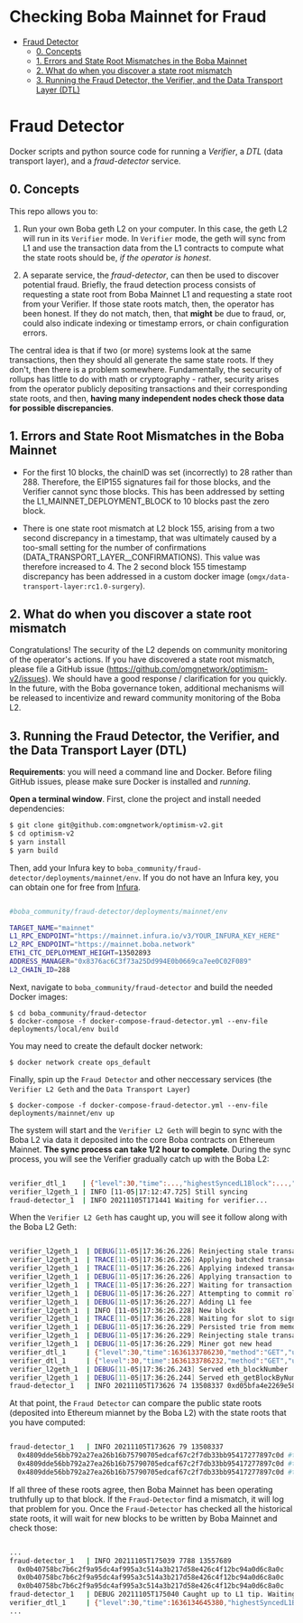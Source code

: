 # Checking Boba Mainnet for Fraud

- [Fraud Detector](#fraud-detector)
  * [0. Concepts](#0-concepts)
  * [1. Errors and State Root Mismatches in the Boba Mainnet](#1-errors-and-state-root-mismatches-in-the-boba-mainnet)
  * [2. What do when you discover a state root mismatch](#2-what-do-when-you-discover-a-state-root-mismatch)
  * [3. Running the Fraud Detector, the Verifier, and the Data Transport Layer (DTL)](#3-running-the-fraud-detector--the-verifier--and-the-data-transport-layer--dtl-)

# Fraud Detector

Docker scripts and python source code for running a *Verifier*, a *DTL* (data transport layer), and a *fraud-detector* service.

## 0. Concepts

This repo allows you to: 

1. Run your own Boba geth L2 on your computer. In this case, the geth L2 will run in its `Verifier` mode. In `Verifier` mode, the geth will sync from L1 and use the transaction data from the L1 contracts to compute what the state roots should be, *if the operator is honest*.

2. A separate service, the *fraud-detector*, can then be used to discover potential fraud. Briefly, the fraud detection process consists of requesting a state root from Boba Mainnet L1 and requesting a state root from your Verifier. If those state roots match, then, the operator has been honest. If they do not match, then, that **might** be due to fraud, or, could also indicate indexing or timestamp errors, or chain configuration errors.

The central idea is that if two (or more) systems look at the same transactions, then they should all generate the same state roots. If they don't, then there is a problem somewhere. Fundamentally, the security of rollups has little to do with math or cryptography - rather, security arises from the operator publicly depositing transactions and their corresponding state roots, and then, **having many independent nodes check those data for possible discrepancies**.

## 1. Errors and State Root Mismatches in the Boba Mainnet

* For the first 10 blocks, the chainID was set (incorrectly) to 28 rather than 288. Therefore, the EIP155 signatures fail for those blocks, and the Verifier cannot sync those blocks. This has been addressed by setting the L1_MAINNET_DEPLOYMENT_BLOCK to 10 blocks past the zero block. 

* There is one state root mismatch at L2 block 155, arising from a two second discrepancy in a timestamp, that was ultimately caused by a too-small setting for the number of confirmations (DATA_TRANSPORT_LAYER__CONFIRMATIONS). This value was therefore increased to 4. The 2 second block 155 timestamp discrepancy has been addressed in a custom docker image (`omgx/data-transport-layer:rc1.0-surgery`). 

## 2. What do when you discover a state root mismatch

Congratulations! The security of the L2 depends on community monitoring of the operator's actions. If you have discovered a state root mismatch, please file a GitHub issue (https://github.com/omgnetwork/optimism-v2/issues). We should have a good response / clarification for you quickly. In the future, with the Boba governance token, additional mechanisms will be released to incentivize and reward community monitoring of the Boba L2.  

## 3. Running the Fraud Detector, the Verifier, and the Data Transport Layer (DTL)

**Requirements**: you will need a command line and Docker. Before filing GitHub issues, please make sure Docker is installed and *running*. 

**Open a terminal window**. First, clone the project and install needed dependencies:

```bash
$ git clone git@github.com:omgnetwork/optimism-v2.git
$ cd optimism-v2
$ yarn install
$ yarn build
```

Then, add your Infura key to `boba_community/fraud-detector/deployments/mainnet/env`. If you do not have an Infura key, you can obtain one for free from [Infura](https://infura.io). 

```bash

#boba_community/fraud-detector/deployments/mainnet/env

TARGET_NAME="mainnet"
L1_RPC_ENDPOINT="https://mainnet.infura.io/v3/YOUR_INFURA_KEY_HERE"
L2_RPC_ENDPOINT="https://mainnet.boba.network"
ETH1_CTC_DEPLOYMENT_HEIGHT=13502893
ADDRESS_MANAGER="0x8376ac6C3f73a25Dd994E0b0669ca7ee0C02F089"
L2_CHAIN_ID=288

```

Next, navigate to `boba_community/fraud-detector` and build the needed Docker images:

```
$ cd boba_community/fraud-detector
$ docker-compose -f docker-compose-fraud-detector.yml --env-file deployments/local/env build
```

You may need to create the default docker network:

```
$ docker network create ops_default
```

Finally, spin up the `Fraud Detector` and other neccessary services (the `Verifier L2 Geth` and the `Data Transport Layer`)

```
$ docker-compose -f docker-compose-fraud-detector.yml --env-file deployments/mainnet/env up
```

The system will start and the `Verifier L2 Geth` will begin to sync with the Boba L2 via data it deposited into the core Boba contracts on Ethereum Mainnet. **The sync process can take 1/2 hour to complete**. During the sync process, you will see the Verifier gradually catch up with the Boba L2:

```bash

verifier_dtl_1    | {"level":30,"time":...,"highestSyncedL1Block":...,"targetL1Block":...,"msg":"Synchronizing events from Layer 1 (Ethereum)"}
verifier_l2geth_1 | INFO [11-05|17:12:47.725] Still syncing                            index=69 tip=7806
fraud-detector_1  | INFO 20211105T171441 Waiting for verifier...

```

When the `Verifier L2 Geth` has caught up, you will see it follow along with the Boba L2 Geth:

```bash

verifier_l2geth_1  | DEBUG[11-05|17:36:26.226] Reinjecting stale transactions           count=0
verifier_l2geth_1  | TRACE[11-05|17:36:26.226] Applying batched transaction             index=7828
verifier_l2geth_1  | TRACE[11-05|17:36:26.226] Applying indexed transaction             index=7828
verifier_l2geth_1  | DEBUG[11-05|17:36:26.226] Applying transaction to tip              index=7828  hash=0xbfbc45382be5b47ec39398af8db5401a39d0826201d10103e49d0821d425d40e origin=sequencer
verifier_l2geth_1  | TRACE[11-05|17:36:26.227] Waiting for transaction to be added to chain hash=0xbfbc45382be5b47ec39398af8db5401a39d0826201d10103e49d0821d425d40e
verifier_l2geth_1  | DEBUG[11-05|17:36:26.227] Attempting to commit rollup transaction  hash=0xbfbc45382be5b47ec39398af8db5401a39d0826201d10103e49d0821d425d40e
verifier_l2geth_1  | DEBUG[11-05|17:36:26.227] Adding L1 fee                            l1-fee=9693
verifier_l2geth_1  | INFO [11-05|17:36:26.228] New block                                index=7828  l1-timestamp=1636132977 l1-blocknumber=13557931 tx-hash=0xbfbc45382be5b47ec39398af8db5401a39d0826201d10103e49d0821d425d40e queue-orign=sequencer gas=234861  fees=0.00234861      elapsed=1.375ms
verifier_l2geth_1  | TRACE[11-05|17:36:26.228] Waiting for slot to sign and propagate   delay=0s
verifier_l2geth_1  | DEBUG[11-05|17:36:26.229] Persisted trie from memory database      nodes=48 size=14.23KiB  time=456.119µs   gcnodes=0 gcsize=0.00B gctime=0s livenodes=1 livesize=-1868160.00B
verifier_l2geth_1  | DEBUG[11-05|17:36:26.229] Reinjecting stale transactions           count=0
verifier_l2geth_1  | DEBUG[11-05|17:36:26.229] Miner got new head                       height=7829 block-hash=0x2a4ec268eb3816a09365880ad2e5fc8b89a5570e555838c2b93ccae21157af30 tx-hash=0xbfbc45382be5b47ec39398af8db5401a39d0826201d10103e49d0821d425d40e tx-hash=0xbfbc45382be5b47ec39398af8db5401a39d0826201d10103e49d0821d425d40e
verifier_dtl_1     | {"level":30,"time":1636133786230,"method":"GET","url":"/batch/transaction/latest","elapsed":1,"msg":"Served HTTP Request"}
verifier_dtl_1     | {"level":30,"time":1636133786232,"method":"GET","url":"/batch/transaction/latest","elapsed":1,"msg":"Served HTTP Request"}
verifier_l2geth_1  | DEBUG[11-05|17:36:26.243] Served eth_blockNumber                   conn=172.18.0.4:44544 reqid=147 t=24.086µs
verifier_l2geth_1  | DEBUG[11-05|17:36:26.244] Served eth_getBlockByNumber              conn=172.18.0.4:44544 reqid=148 t=177.276µs
fraud-detector_1   | INFO 20211105T173626 74 13508337 0xd05bfa4e2269e584b95348b070673d2f64a5ee8dbb198f7fa78ee7deac338007 0xd05bfa4e2269e584b95348b070673d2f64a5ee8dbb198f7fa78ee7deac338007 0xd05bfa4e2269e584b95348b070673d2f64a5ee8dbb198f7fa78ee7deac338007 

```

At that point, the `Fraud Detector` can compare the public state roots (deposited into Ethereum miannet by the Boba L2) with the state roots that you have computed:

```bash

fraud-detector_1   | INFO 20211105T173626 79 13508337 
  0x4809dde56bb792a27ea26b16b75790705edcaf67c2f7db33bb95417277897c0d #the SCC-STATEROOT, written into Ethereum Mainnet by Boba Mainnet
  0x4809dde56bb792a27ea26b16b75790705edcaf67c2f7db33bb95417277897c0d #the L2-STATEROOT, as reported by Boba Mainnet
  0x4809dde56bb792a27ea26b16b75790705edcaf67c2f7db33bb95417277897c0d #the VERIFIER-STATEROOT you just calculated

```

If all three of these roots agree, then Boba Mainnet has been operating truthfully up to that block. If the `Fraud-Detector` find a mismatch, it will log that problem for you. Once the `Fraud-Detector` has checked all the historical state roots, it will wait for new blocks to be written by Boba Mainnet and check those:

```bash

...
fraud-detector_1   | INFO 20211105T175039 7788 13557689 
  0x0b40758bc7b6c2f9a95dc4af995a3c514a3b217d58e426c4f12bc94a0d6c8a0c 
  0x0b40758bc7b6c2f9a95dc4af995a3c514a3b217d58e426c4f12bc94a0d6c8a0c 
  0x0b40758bc7b6c2f9a95dc4af995a3c514a3b217d58e426c4f12bc94a0d6c8a0c 
fraud-detector_1   | DEBUG 20211105T175040 Caught up to L1 tip. Waiting for new events from startBlock 13557996
verifier_dtl_1     | {"level":30,"time":1636134645380,"highestSyncedL1Block":13558055,"targetL1Block":13558056,"msg":"Synchronizing events from Layer 1 (Ethereum)"}
...

```



